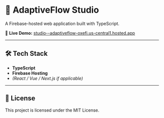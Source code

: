 # 🚀 AdaptiveFlow Studio

A Firebase-hosted web application built with TypeScript.

🔗 **Live Demo:** [studio--adaptiveflow-oxefi.us-central1.hosted.app](https://studio--adaptiveflow-oxefi.us-central1.hosted.app/)

---

## 🛠️ Tech Stack
- **TypeScript**
- **Firebase Hosting**
- *(React / Vue / Next.js if applicable)*

---

## 📄 License
This project is licensed under the MIT License.
